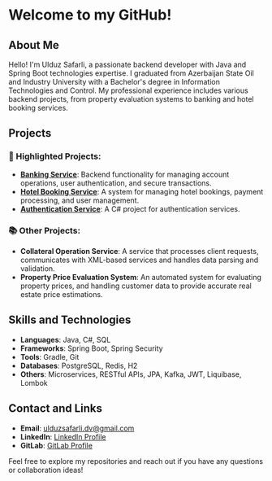 # Welcome to my GitHub!

## About Me

Hello! I'm Ulduz Safarli, a passionate backend developer with Java and Spring Boot technologies expertise. I graduated from Azerbaijan State Oil and Industry University with a Bachelor's degree in Information Technologies and Control. My professional experience includes various backend projects, from property evaluation systems to banking and hotel booking services.

## Projects

### 🌟 Highlighted Projects:
- **[Banking Service](https://github.com/ulduzsafarli/izum-bank-app)**: Backend functionality for managing account operations, user authentication, and secure transactions.
- **[Hotel Booking Service](https://gitlab.com/final-procejt)**: A system for managing hotel bookings, payment processing, and user management.
- **[Authentication Service](https://github.com/ulduzsafarli/authService)**: A C# project for authentication services.

### 📚 Other Projects:

- **Collateral Operation Service**: A service that processes client requests, communicates with XML-based services and handles data parsing and validation.
- **Property Price Evaluation System**: An automated system for evaluating property prices, and handling customer data to provide accurate real estate price estimations.

## Skills and Technologies

- **Languages**: Java, C#, SQL
- **Frameworks**: Spring Boot, Spring Security
- **Tools**: Gradle, Git
- **Databases**: PostgreSQL, Redis, H2
- **Others**: Microservices, RESTful APIs, JPA, Kafka, JWT, Liquibase, Lombok

## Contact and Links

- **Email**: [ulduzsafarli.dv@gmail.com](mailto:ulduzsafarli.dv@gmail.com)
- **LinkedIn**: [LinkedIn Profile](https://www.linkedin.com/in/ulduz-safarli)
- **GitLab**: [GitLab Profile](https://gitlab.com/ulduz.safarli)

Feel free to explore my repositories and reach out if you have any questions or collaboration ideas!
